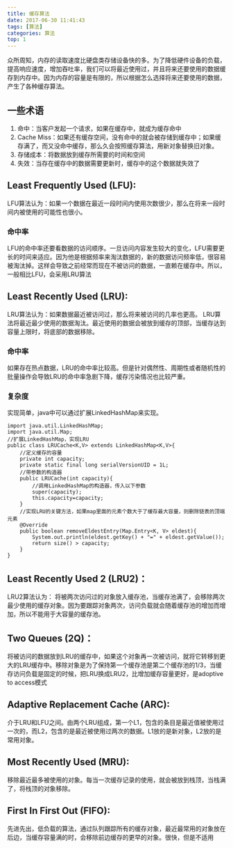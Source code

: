 ```yaml
---
title: 缓存算法
date: 2017-06-30 11:41:43
tags: [算法]
categories: 算法
top: 1
---
```



众所周知，内存的读取速度比硬盘类存储设备快的多。为了降低硬件设备的负载，提高响应速度，增加吞吐率，我们可以将最近使用过，并且将来还要使用的数据缓存到内存中。因为内存的容量是有限的，所以根据怎么选择将来还要使用的数据，产生了各种缓存算法。

## 一些术语
1. 命中：当客户发起一个请求，如果在缓存中，就成为缓存命中
2. Cache Miss：如果还有缓存空间，没有命中的就会被存储到缓存中；如果缓存满了，而又没命中缓存，那么久会按照缓存算法，用新对象替换旧对象。
3. 存储成本：将数据放到缓存所需要的时间和空间
4. 失效：当存在缓存中的数据需要更新时，缓存中的这个数据就失效了


## Least Frequently Used (LFU):
LFU算法认为：如果一个数据在最近一段时间内使用次数很少，那么在将来一段时间内被使用的可能性也很小。
### 命中率
LFU的命中率还要看数据的访问顺序。一旦访问内容发生较大的变化，LFU需要更长的时间来适应。因为他是根据频率来淘汰数据的，新的数据访问频率低，很容易被淘汰掉。这样会导致之前经常而现在不被访问的数据，一直赖在缓存中。所以，一般相比LFU，会采用LRU算法

<!-- more -->
## Least Recently Used (LRU):
LRU算法认为：如果数据最近被访问过，那么将来被访问的几率也更高。 LRU算法将最近最少使用的数据淘汰。最近使用的数据会被放到缓存的顶部，当缓存达到容量上限时，将底部的数据移除。
### 命中率
如果存在热点数据，LRU的命中率比较高。但是针对偶然性、周期性或者随机性的批量操作会导致LRU的命中率急剧下降，缓存污染情况也比较严重。
### 复杂度
实现简单，java中可以通过扩展LinkedHashMap来实现。
```
import java.util.LinkedHashMap;
import java.util.Map;
//扩展LinkedHashMap，实现LRU
public class LRUCache<K,V> extends LinkedHashMap<K,V>{
    //定义缓存的容量
    private int capacity;
    private static final long serialVersionUID = 1L;
    //带参数的构造器
    public LRUCache(int capacity){
        //调用LinkedHashMap的构造器，传入以下参数
        super(capacity);
        this.capacity=capacity;
    }
    //实现LRU的关键方法，如果map里面的元素个数大于了缓存最大容量，则删除链表的顶端元素
    @Override
    public boolean removeEldestEntry(Map.Entry<K, V> eldest){
        System.out.println(eldest.getKey() + "=" + eldest.getValue());
        return size() > capacity;
    }
}
```

## Least Recently Used 2 (LRU2)：
LRU2算法认为：
将被两次访问过的对象放入缓存池，当缓存池满了，会移除两次最少使用的缓存对象。因为要跟踪对象两次，访问负载就会随着缓存池的增加而增加，所以不能用于大容量的缓存池。
## Two Queues (2Q)：
将被访问的数据放到LRU的缓存中，如果这个对象再一次被访问，就将它转移到更大的LRU缓存中。移除对象是为了保持第一个缓存池是第二个缓存池的1/3，当缓存访问负载是固定的时候，把LRU换成LRU2，比增加缓存容量更好，是adoptive to access模式
## Adaptive Replacement Cache (ARC):
介于LRU和LFU之间。由两个LRU组成，第一个L1，包含的条目是最近值被使用过一次的，而L2，包含的是最近被使用过两次的数据。L1放的是新对象，L2放的是常用对象。
## Most Recently Used (MRU):
移除最近最多被使用的对象。每当一次缓存记录的使用，就会被放到栈顶，当栈满了，将栈顶的对象移除。
## First In First Out (FIFO):
先进先出，低负载的算法，通过队列跟踪所有的缓存对象，最近最常用的对象放在后边，当缓存容量满的时，会移除前边缓存的更早的对象。很快，但是不适用
